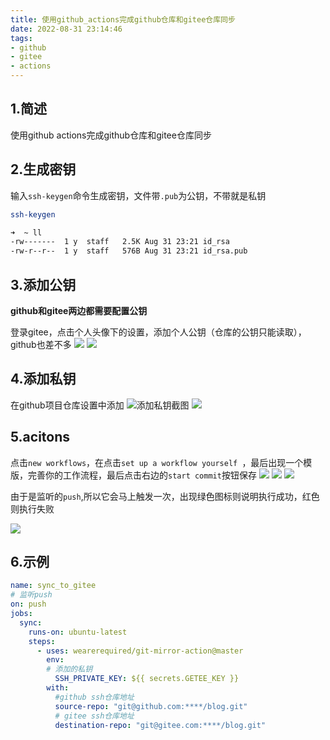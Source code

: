```yaml
---
title: 使用github_actions完成github仓库和gitee仓库同步
date: 2022-08-31 23:14:46
tags:
- github
- gitee
- actions
---
```

## 1.简述
使用github actions完成github仓库和gitee仓库同步
## 2.生成密钥
输入`ssh-keygen`命令生成密钥，文件带`.pub`为公钥，不带就是私钥
```bash
ssh-keygen
```
```bash
➜  ~ ll
-rw-------  1 y  staff   2.5K Aug 31 23:21 id_rsa
-rw-r--r--  1 y  staff   576B Aug 31 23:21 id_rsa.pub
```
## 3.添加公钥
**github和gitee两边都需要配置公钥**

登录gitee，点击个人头像下的设置，添加个人公钥（仓库的公钥只能读取），github也差不多
![](https://img.xiyangyang.cc/blog/%E6%88%AA%E5%B1%8F2022-08-31%20%E4%B8%8B%E5%8D%8810.26.44.png)
![](https://img.xiyangyang.cc/blog/%E6%88%AA%E5%B1%8F2022-08-31%20%E4%B8%8B%E5%8D%8810.30.07.png)
## 4.添加私钥
在github项目仓库设置中添加
![添加私钥截图](https://img.xiyangyang.cc/blog/20220831224839.png)
![](https://img.xiyangyang.cc/blog/20220831225215.png)

## 5.acitons
点击`new workflows`，在点击`set up a workflow yourself `，最后出现一个模版，完善你的工作流程，最后点击右边的`start commit`按钮保存
![](https://img.xiyangyang.cc/blog/20220831225929.png)
![](https://img.xiyangyang.cc/blog/20220831230032.png)
![](https://img.xiyangyang.cc/blog/20220831230228.png)

由于是监听的`push`,所以它会马上触发一次，出现绿色图标则说明执行成功，红色则执行失败

![](https://img.xiyangyang.cc/blog/20220831231302.png)
## 6.示例
```yml
name: sync_to_gitee
# 监听push 
on: push
jobs:
  sync:
    runs-on: ubuntu-latest
    steps:
      - uses: wearerequired/git-mirror-action@master
        env:
        # 添加的私钥
          SSH_PRIVATE_KEY: ${{ secrets.GETEE_KEY }}
        with:
          #github ssh仓库地址
          source-repo: "git@github.com:****/blog.git"
          # gitee ssh仓库地址
          destination-repo: "git@gitee.com:****/blog.git"
```
